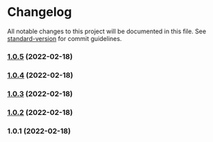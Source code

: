 # Changelog

All notable changes to this project will be documented in this file. See [standard-version](https://github.com/conventional-changelog/standard-version) for commit guidelines.

### [1.0.5](https://github.com/harchcode/picolib/compare/v1.0.4...v1.0.5) (2022-02-18)

### [1.0.4](https://github.com/harchcode/picolib/compare/v1.0.3...v1.0.4) (2022-02-18)

### [1.0.3](https://github.com/harchcode/picolib/compare/v1.0.2...v1.0.3) (2022-02-18)

### [1.0.2](https://github.com/harchcode/picolib/compare/v1.0.1...v1.0.2) (2022-02-18)

### 1.0.1 (2022-02-18)
